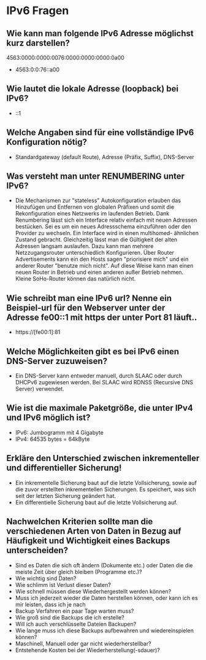 # IPv6 Fragen

## Wie kann man folgende IPv6 Adresse möglichst kurz darstellen? 
4563:0000:0000:0076:0000:0000:0000:0a00
* 4563:0:0:76::a00

## Wie lautet die lokale Adresse (loopback) bei IPv6?
* ::1

## Welche Angaben sind für eine vollständige IPv6 Konfiguration nötig?
* Standardgateway (default Route), Adresse (Präfix, Suffix), DNS-Server

## Was versteht man unter RENUMBERING unter IPv6?
* Die Mechanismen zur "stateless" Autokonfiguration erlauben das Hinzufügen und Entfernen von globalen Präfixen und somit die Rekonfiguration eines Netzwerks im laufenden Betrieb. Dank Renumbering lässt sich ein Interface relativ einfach mit neuen Adressen bestücken. Sei es um ein neues Adressschema einzuführen oder den Provider zu wechseln. Ein Interface wird in einen multihomed- ähnlichen Zustand gebracht. Gleichzeitig lässt man die Gültigkeit der alten Adressen langsam auslaufen. Dazu kann man mehrere Netzzugangsrouter unterschiedlich Konfigurieren. Über Router Advertisements kann ein den Hosts sagen "priorisiere mich" und ein anderer Router "benutze mich nicht". Auf diese Weise kann man einen neuen Router in Betrieb und einen anderen außer Betrieb nehmen. Kleine SoHo-Router können das natürlich nicht. 

## Wie schreibt man eine IPv6 url? Nenne ein Beispiel-url für den Webserver unter der Adresse fe00::1 mit https der unter Port 81 läuft..
* https://[fe00:1]:81

## Welche Möglichkeiten gibt es bei IPv6 einen DNS-Server zuzuweisen?
* Ein DNS-Server kann entweder manuell, durch SLAAC oder durch DHCPv6 zugewiesen werden. Bei SLAAC wird RDNSS (Recursive DNS Server) verwendet.

## Wie ist die maximale Paketgröße, die unter IPv4 und IPv6 möglich ist?
* IPv6: Jumbogramm mit 4 Gigabyte
* IPv4: 64535 bytes = 64kByte

## Erkläre den Unterschied zwischen inkrementeller und differentieller Sicherung!
* Ein inkrementelle Sicherung baut auf die letzte Vollsicherung, sowie auf die zuvor erstellten inkrementellen Sicherungen. Es speichert, was sich seit der letzten Sicherung geändert hat.
* Ein differentielle Sicherung baut auf die letzte Vollsicherung auf.

## Nachwelchen Kriterien sollte man die verschiedenen Arten von Daten in Bezug auf Häufigkeit und Wichtigkeit eines Backups unterscheiden?
* Sind es Daten die sich oft ändern (Dokumente etc.) oder Daten die die meiste Zeit über gleich bleiben (Programme etc.)?
* Wie wichtig sind Daten?
* Wie schlimm ist Verlust dieser Daten?
* Wie schnell müssen diese Wiederhergestellt werden können?
* Muss ich jederzeit wieder die Daten herstellen können, oder kann ich es mir leisten, dass ich je nach
* Backup Verfahren ein paar Tage warten muss?
* Wie groß sind die Backups die ich erstelle?
* Will ich auch verschlüsselte Dateien Backupen?
* Wie lange muss ich diese Backups aufbewahren und wiedereinspielen können? 
* Maschinell, Manuell oder gar nicht wiederherstellbar?
* Entstehende Kosten bei der Wiederherstellung(-sdauer)?
